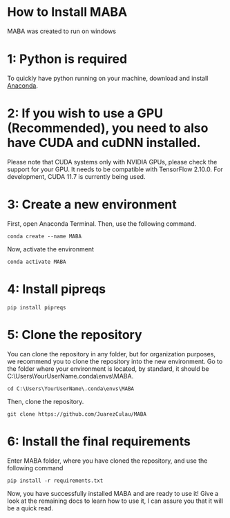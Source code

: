 # How to Install MABA

MABA was created to run on windows

# 1: Python is required
To quickly have python running on your machine, download and install [Anaconda](https://www.anaconda.com/products/distribution).

# 2: If you wish to use a GPU (Recommended), you need to also have CUDA and cuDNN installed.
Please note that CUDA systems only with NVIDIA GPUs, please check the support for your GPU.
It needs to be compatible with TensorFlow 2.10.0. For development, CUDA 11.7 is currently being used.

# 3: Create a new environment
First, open Anaconda Terminal. Then, use the following command. 
```
conda create --name MABA
```
Now, activate the environment
```
conda activate MABA
```

# 4: Install pipreqs
```
pip install pipreqs
```

# 5: Clone the repository
You can clone the repository in any folder, but for organization purposes, we recommend you to clone the repository into the new environment. 
Go to the folder where your environment is located, by standard, it should be C:\Users\YourUserName\.conda\envs\MABA.
```
cd C:\Users\YourUserName\.conda\envs\MABA
```
Then, clone the repository.
```
git clone https://github.com/JuarezCulau/MABA
```

# 6: Install the final requirements
Enter MABA folder, where you have cloned the repository, and use the following command
```
pip install -r requirements.txt
```
Now, you have successfully installed MABA and are ready to use it!
Give a look at the remaining docs to learn how to use it, I can assure you that it will be a quick read.
